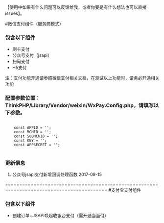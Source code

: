 ﻿【使用中如果有什么问题可以反馈给我，或者你要是有什么想法也可以直接issues】。

#微信支付组件（服务商模式）
<h3>包含以下组件</h3>
<ul>
    <li>刷卡支付</li>
    <li>公众号支付（jsapi）</li>
    <li>扫码支付</li>
    <li>H5支付</li>
</ul>
<p>注：支付功能开通请参照微信支付相关文档，在测试以上功能时，请务必开通相关功能</p>
<h3>配置参数位置：ThinkPHP/Library/Vendor/weixin/WxPay.Config.php，请填写以下参数。</h3>
<pre>
<code>
	const APPID = '';
	const MCHID = '';
	const SUBMCHID = '';
	const KEY = '';
	const APPSECRET = '';
</code>
</pre>
<h3>更新信息</h3>
<ol>
    <li>公众号jsapi支付新增回调处理函数  <time>2017-09-15</time></li>
</ol>

==========================================================================================
#支付宝支付组件
<h3>包含以下组件</h3>
<ul>
    <li>创建订单+JSAPI唤起收银台支付（需开通当面付）</li>
</ul>

